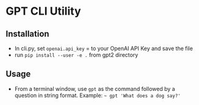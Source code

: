 # GPT CLI Utility

## Installation
- In cli.py, set `openai.api_key` = to your OpenAI API Key and save the file
- run `pip install --user -e .` from gpt2 directory

## Usage
- From a terminal window, use `gpt` as the command followed by a question in string format. Example: `~ gpt 'What does a dog say?'`
